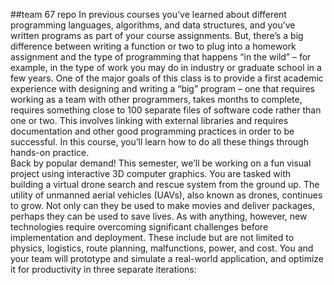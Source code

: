 ##team 67 repo
In previous courses you’ve learned about different programming languages, algorithms, and data structures, and you’ve written programs as part of your course assignments.  But, there’s a big difference between writing a function or two to plug into a homework assignment and the type of programming that happens “in the wild” – for example, in the type of work you may do in industry or graduate school in a few years.  One of the major goals of this class is to provide a first academic experience with designing and writing a “big” program – one that requires working as a team with other programmers, takes months to complete, requires something close to 100 separate files of software code rather than one or two.  This involves linking with external libraries and requires documentation and other good programming practices in order to be successful.  In this course, you’ll learn how to do all these things through hands-on practice.
<br>
Back by popular demand!  This semester, we’ll be working on a fun visual project using interactive 3D computer graphics.  You are tasked with building a virtual drone search and rescue system from the ground up.  The utility of unmanned aerial vehicles (UAVs), also known as drones, continues to grow.  Not only can they be used to make movies and deliver packages, perhaps they can be used to save lives.  As with anything, however, new technologies require overcoming significant challenges before implementation and deployment.  These include but are not limited to physics, logistics, route planning, malfunctions, power, and cost.  You and your team will prototype and simulate a real-world application, and optimize it for productivity in three separate iterations:
